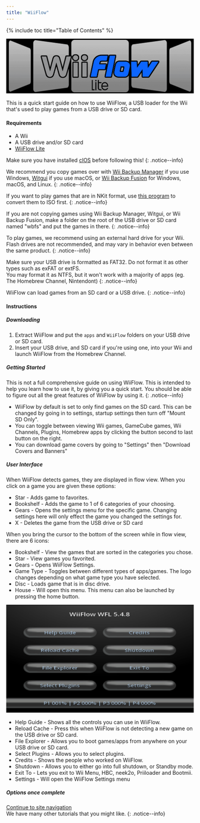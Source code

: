 ```yaml
---
title: "WiiFlow"
---
```


{% include toc title="Table of Contents" %}

![WiiFlow](/images/homebrew/wiiflow/wiiflowlogo.png)

This is a quick start guide on how to use WiiFlow, a USB loader for the Wii that's used to play games from a USB drive or SD card.

#### Requirements

* A Wii
* A USB drive and/or SD card
* [WiiFlow Lite](https://oscwii.org/library/app/wiiflow)

Make sure you have installed [cIOS](/cios) before following this!
{: .notice--info}

We recommend you copy games over with [Wii Backup Manager](/wiibackupmanager) if you use Windows, [Witgui](https://desairem.com/wordpress/category/witgui-download/) if you use macOS, or [Wii Backup Fusion](https://github.com/larsenv/Wii-Backup-Fusion) for Windows, macOS, and Linux.
{: .notice--info}

If you want to play games that are in NKit format, use [this program](https://gbatemp.net/download/nkit.36157/) to convert them to ISO first.
{: .notice--info}

If you are not copying games using Wii Backup Manager, Witgui, or Wii Backup Fusion, make a folder on the root of the USB drive or SD card named "wbfs" and put the games in there.
{: .notice--info}

To play games, we recommend using an external hard drive for your Wii. Flash drives are not recommended, and may vary in behavior even between the same product.
{: .notice--info}

Make sure your USB drive is formatted as FAT32. Do not format it as other types such as exFAT or extFS. <br>
You may format it as NTFS, but it won't work with a majority of apps (eg. The Homebrew Channel, Nintendont)
{: .notice--info}

WiiFlow can load games from an SD card or a USB drive.
{: .notice--info}

#### Instructions

##### Downloading

1. Extract WiiFlow and put the `apps` and `WiiFlow` folders on your USB drive or SD card.
1. Insert your USB drive, and SD card if you're using one, into your Wii and launch WiiFlow from the Homebrew Channel.

##### Getting Started

This is not a full comprehensive guide on using WiiFlow. This is intended to help you learn how to use it, by giving you a quick start. You should be able to figure out all the great features of WiiFlow by using it.
{: .notice--info}

+ WiiFlow by default is set to only find games on the SD card. This can be changed by going in to settings, startup settings then turn off "Mount SD Only".
+ You can toggle between viewing Wii games, GameCube games, Wii Channels, Plugins, Homebrew apps by clicking the button second to last button on the right.
+ You can download game covers by going to "Settings" then "Download Covers and Banners"

##### User Interface

When WiiFlow detects games, they are displayed in flow view. When you click on a game you are given these options:

+ Star - Adds game to favorites.
+ Bookshelf - Adds the game to 1 of 6 categories of your choosing.
+ Gears - Opens the settings menu for the specific game. Changing settings here will only effect the game you changed the settings for.
+ X - Deletes the game from the USB drive or SD card

When you bring the cursor to the bottom of the screen while in flow view, there are 6 icons:

+ Bookshelf - View the games that are sorted in the categories you chose.
+ Star - View games you favorited.
+ Gears - Opens WiiFlow Settings.
+ Game Type - Toggles between different types of apps/games. The logo changes depending on what game type you have selected.
+ Disc - Loads game that is in disc drive.
+ House - Will open this menu. This menu can also be launched by pressing the home button.

![WF_menu](images/homebrew/wiiflow/WFmenu.png)

+ Help Guide - Shows all the controls you can use in WiiFlow.
+ Reload Cache - Press this when WiiFlow is not detecting a new game on the USB drive or SD card.
+ File Explorer - Allows you to boot games/apps from anywhere on your USB drive or SD card.
+ Select Plugins - Allows you to select plugins.
+ Credits - Shows the people who worked on WiiFlow.
+ Shutdown - Allows you to either go into full shutdown, or Standby mode.
+ Exit To - Lets you exit to Wii Menu, HBC, neek2o, Priiloader and Bootmii.
+ Settings - Will open the WiiFlow Settings menu

##### Options once complete

[Continue to site navigation](site-navigation)<br>
We have many other tutorials that you might like.
{: .notice--info}
